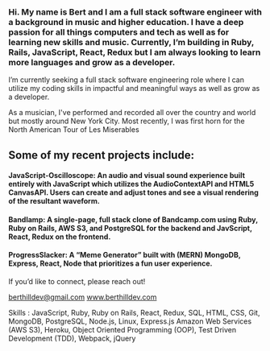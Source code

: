 

### Hi. My name is Bert and I am a full stack software engineer with a background in music and higher education. I have a deep passion for all things computers and tech as well as for learning new skills and music. Currently, I’m building in Ruby, Rails, JavaScript, React, Redux but I am always looking to learn more languages and grow as a developer. 

I’m currently seeking a full stack software engineering role where I can utilize my coding skills in impactful and meaningful ways as well as grow as a developer.

As a musician, I've performed and recorded all over the country and world but mostly around New York City. Most recently, I was first horn for the North American Tour of Les Miserables

## Some of my recent projects include:

#### JavaScript-Oscilloscope: An audio and visual sound experience built entirely with JavaScript which utilizes the AudioContextAPI and HTML5 CanvasAPI. Users can create and adjust tones and see a visual rendering of the resultant waveform. 

#### Bandlamp: A single-page, full stack clone of Bandcamp.com using Ruby, Ruby on Rails, AWS S3, and PostgreSQL for the backend and JavScript, React, Redux on the frontend. 

#### ProgressSlacker: A “Meme Generator” built with (MERN) MongoDB, Express, React, Node that prioritizes a fun user experience.  


If you’d like to connect, please reach out! 

berthilldev@gmail.com
www.berthilldev.com

Skills : JavaScript, Ruby, Ruby on Rails, React, Redux, SQL, HTML, CSS, Git, MongoDB, PostgreSQL, Node.js, Linux, Express.js Amazon Web Services (AWS S3), Heroku, Object Oriented Programming (OOP), Test Driven Development (TDD), Webpack, jQuery

